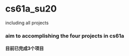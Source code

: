 # cs61a_su20
including all projects
### aim to accomplishing the four projects in cs61a
#### 目前已完成3个项目
